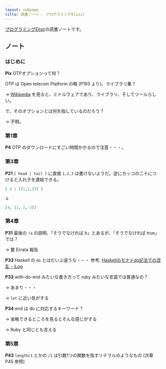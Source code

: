 ```yaml
---
layout: subpage
title: 読書ノート - プログラミングElixir
---
```


[プログラミングElixir](/workshop/10-elixir/)の読書ノートです。

## ノート

### はじめに

**Pix** OTPオプションって何？

OTP は Open telecom Platform の略 (P193 より)。ライブラリ集？

→ [Wikipedia](https://en.wikipedia.org/wiki/Open_Telecom_Platform) を見ると、ミドルウェアであり、ライブラリ、そしてツールらしい。

で、そのオプションとは何を指しているのだろう？

→ 不明。

### 第1章

**P4** OTP のダウンロードにすごい時間かかるので注意・・・。

### 第3章

**P21** `[ head | tail ]` に直接 `1,2,3` は書けないようだ。逆にカッコの二十につけると入れ子を連結できる。

```elixir
[ 4 | [[1,2,3]] ]
```
↓
```elixir
[4, [1, 2, 3]]
```

### 第4章

**P31** 最後の `!a` の説明、「そうでなければ b」とあるが、「そうでなければ true」では？

→ 要 Errata 報告

**P33** Haskell の `do` とはだいぶ違うな・・・ 参考: [Haskellのモナドdo記法での混乱 - iLog](https://www.ishiy.xyz/posts/2015-10-16-haskell-monad.html)

**P33** with-do-end みたいな書き方って ruby みたいな言語では普通なの？

→ あまり・・・

→ `let` に近い気がする

**P34** end は do に対応するキーワード？

→ 省略できるところを見るとそんな感じがする

→ Ruby と同じとも言える

### 第5章

**P43** `length/1` とかの `/1` は引数1つの関数を指すリテラルのようなもの (次章 P45 参照)

